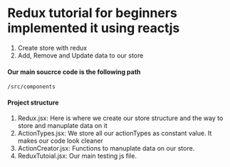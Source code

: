 # Redux tutorial for beginners implemented it using reactjs
1. Create store with redux
2. Add, Remove and Update data to our store

#### Our main soucrce code is the following path
`/src/components`

#### Project structure
1. Redux.jsx: Here is where we create our store structure and the way to store and manuplate data on it
2. ActionTypes.jsx: We store all our actionTypes as constant value. It makes our code look cleaner
3. ActionCreator.jsx: Functions to manuplate data on our store.
4. ReduxTutoial.jsx: Our main testing js file.
